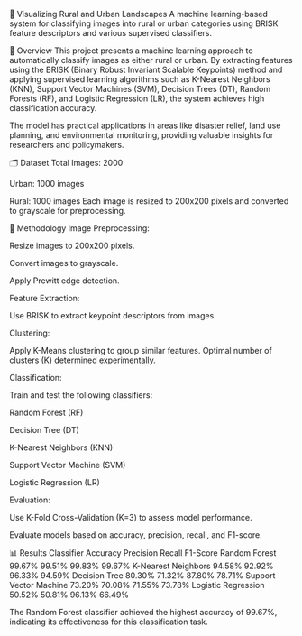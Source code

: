🌆 Visualizing Rural and Urban Landscapes
A machine learning-based system for classifying images into rural or urban categories using BRISK feature descriptors and various supervised classifiers.

📖 Overview
This project presents a machine learning approach to automatically classify images as either rural or urban. By extracting features using the BRISK (Binary Robust Invariant Scalable Keypoints) method and applying supervised learning algorithms such as K-Nearest Neighbors (KNN), Support Vector Machines (SVM), Decision Trees (DT), Random Forests (RF), and Logistic Regression (LR), the system achieves high classification accuracy.

The model has practical applications in areas like disaster relief, land use planning, and environmental monitoring, providing valuable insights for researchers and policymakers.

🗂️ Dataset
Total Images: 2000

Urban: 1000 images

Rural: 1000 images
Each image is resized to 200x200 pixels and converted to grayscale for preprocessing.

🧠 Methodology
Image Preprocessing:

Resize images to 200x200 pixels.

Convert images to grayscale.

Apply Prewitt edge detection.

Feature Extraction:

Use BRISK to extract keypoint descriptors from images.

Clustering:

Apply K-Means clustering to group similar features. Optimal number of clusters (K) determined experimentally.

Classification:

Train and test the following classifiers:

Random Forest (RF)

Decision Tree (DT)

K-Nearest Neighbors (KNN)

Support Vector Machine (SVM)

Logistic Regression (LR)

Evaluation:

Use K-Fold Cross-Validation (K=3) to assess model performance.

Evaluate models based on accuracy, precision, recall, and F1-score.

📊 Results
Classifier	Accuracy	Precision	Recall	F1-Score
Random Forest	99.67%	99.51%	99.83%	99.67%
K-Nearest Neighbors	94.58%	92.92%	96.33%	94.59%
Decision Tree	80.30%	71.32%	87.80%	78.71%
Support Vector Machine	73.20%	70.08%	71.55%	73.78%
Logistic Regression	50.52%	50.81%	96.13%	66.49%

The Random Forest classifier achieved the highest accuracy of 99.67%, indicating its effectiveness for this classification task.

